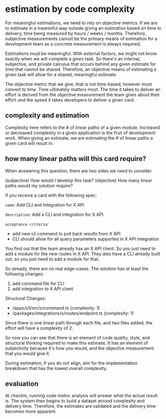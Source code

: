 # estimation by code complexity

For meaningful estimations, we need to rely on objective metrics. If we are to estimate in a meaninful way outside giving an estimation based on time to delivery, time being measured by hours / weeks / months. Therefore, subjective measurements cannot be the primary means of estimation for a development team as a concrete measurement is always required.

Estimations must be meaningful. With external factors, we might not know exactly when we will complete a given task. So there's an internal, subjective, and private calculus that occurs behind any given estimate for time that cannot be shared. Therefore, an objective means of estimating a given task will allow for a shared, meaningful estimate.

The objective metric that we give, that is not time-based, however must convert _to time_. Time ultimately matters most. The time it takes to deliver an effort is derived from the objective measurement the team gives about their effort _and_ the speed it takes developers to deliver a given card.

## complexity and estimation

Complexity here refers to the # of linear paths of a given module. Increased or decreased complexity in a given application is the fruit of development work. When giving an estimate, we are estimating the # of linear paths a given card will result in.

## how many linear paths will this card require?

When answering this question, there are two sides we need to consider.

(subjective) How would _I_ develop this task?
(objective) How many linear paths would my solution require?

If you receive a card with the following spec:

`name`: Add CLI and Integration for X API

`description`: Add a CLI and integration for X API.

`acceptance criteria`:

- add new cli command to pull back results from X API
- CLI should allow for all query parameters supported in X API integration

You find out that the team already has an X API client. So you just need to add a module for the new routes in X API. They also have a CLI already built out, so you just need to add a module for that.

So already, there are no real edge-cases. The solution has at least the following changes:

1. add command file for CLI
1. add integration to X API client

Structural Changes:

- /apps/cli/src/x/command.ts (complexity: 1)
- /packages/integrations/x/routes/endpoint.ts (complexity: 1)

Since there is one linear path through each file, and two files added, the effort will have a complexity of 2.

So now you can see that there is an element of code quality, style, and structural thinking required to make this estimate. It has an element of subjectivity because it's how _you_ would, and the objective measurement that you would give it.

During estimation, if you do not align, aim for the implementation breakdown that has the lowest overall complexity.

## evaluation

At checkin, running code metric analysis will answer what the actual result is. The system then begins to build a dataset around complexity and delivery time. Therefore, the estimates are validated and the delivery time becomes more apparent.
